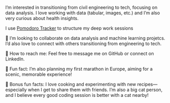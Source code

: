I’m interested in transitioning from civil engineering to tech, focusing on data analysis. I love working with data (tabular, images, etc.) and I’m also very curious about health insights.

 I use [Pomodoro Tracker](https://pomodoro-tracker.com/user/227191]) to structure my deep work sessions  

💖 I’m looking to collaborate on data analysis and machine learning projetcs. I’d also love to connect with others transitioning from engineering to tech.
 
💌 How to reach me: Feel free to message me on GitHub or connect on LinkedIn.

🎉 Fun fact: I’m also planning my first marathon in Europe, aiming for a scenic, memorable experience!

🤗 Bonus fun facts: I love cooking and experimenting with new recipes—especially when I get to share them with friends. I’m also a big cat person, and I believe every good coding session is better with a cat nearby!


